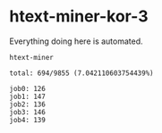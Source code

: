 # htext-miner-kor-3

Everything doing here is automated.

```
htext-miner

total: 694/9855 (7.042110603754439%)

job0: 126
job1: 147
job2: 136
job3: 146
job4: 139
```